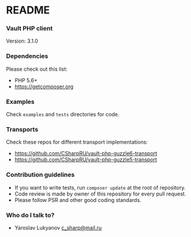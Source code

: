 # README #

### Vault PHP client ###

Version: 3.1.0

### Dependencies ###

Please check out this list:

* PHP 5.6+
* https://getcomposer.org

### Examples ###

Check `examples` and `tests` directories for code.

### Transports ###

Check these repos for different transport implementations:

* https://github.com/CSharpRU/vault-php-guzzle6-transport
* https://github.com/CSharpRU/vault-php-guzzle5-transport

### Contribution guidelines ###

* If you want to write tests, run `composer update` at the root of repository.
* Code review is made by owner of this repository for every pull request.
* Please follow PSR and other good coding standards.

### Who do I talk to? ###

* Yaroslav Lukyanov <c_sharp@mail.ru>